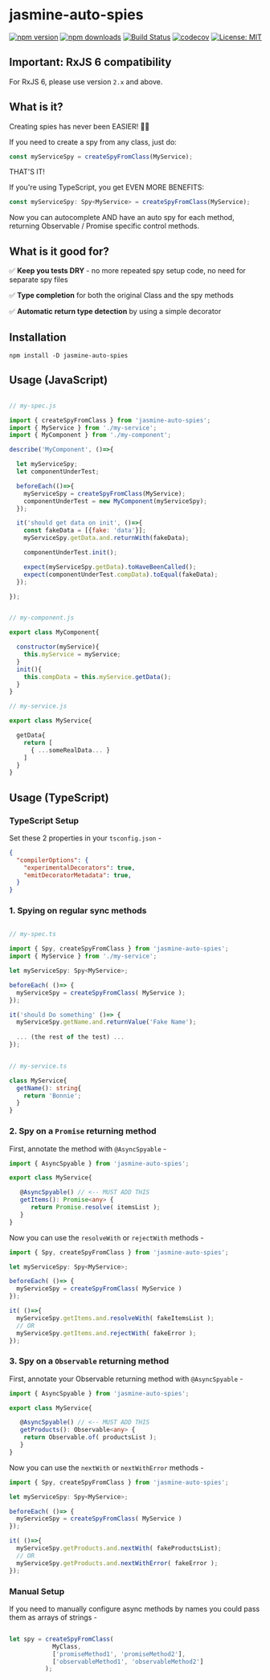 # jasmine-auto-spies

[![npm version](https://img.shields.io/npm/v/jasmine-auto-spies.svg?style=flat-square)](https://www.npmjs.org/package/jasmine-auto-spies)
[![npm downloads](https://img.shields.io/npm/dm/jasmine-auto-spies.svg?style=flat-square)](http://npm-stat.com/charts.html?package=jasmine-auto-spies&from=2017-07-26)
[![Build Status](https://travis-ci.org/hirezio/jasmine-auto-spies.svg?branch=master)](https://travis-ci.org/hirezio/jasmine-auto-spies)
[![codecov](https://img.shields.io/codecov/c/github/hirezio/jasmine-auto-spies.svg)](https://codecov.io/gh/hirezio/jasmine-auto-spies)
[![License: MIT](https://img.shields.io/badge/License-MIT-green.svg)](https://opensource.org/licenses/MIT)


## Important: RxJS 6 compatibility

For RxJS 6, please use version `2.x` and above. 


## What is it?

Creating spies has never been EASIER! 💪👏

If you need to create a spy from any class, just do: 

```js
const myServiceSpy = createSpyFromClass(MyService);
```

THAT'S IT!

If you're using TypeScript, you get EVEN MORE BENEFITS:

```ts
const myServiceSpy: Spy<MyService> = createSpyFromClass(MyService);
```

Now you can autocomplete AND have an auto spy for each method, returning Observable / Promise specific control methods.


## What is it good for?

✅ **Keep you tests DRY** - no more repeated spy setup code, no need for separate spy files

✅ **Type completion** for both the original Class and the spy methods

✅ **Automatic return type detection** by using a simple decorator

## Installation

`npm install -D jasmine-auto-spies`


## Usage (JavaScript)

```js

// my-spec.js 

import { createSpyFromClass } from 'jasmine-auto-spies';
import { MyService } from './my-service';
import { MyComponent } from './my-component';

describe('MyComponent', ()=>{

  let myServiceSpy;
  let componentUnderTest;

  beforeEach(()=>{
    myServiceSpy = createSpyFromClass(MyService);
    componentUnderTest = new MyComponent(myServiceSpy);
  });

  it('should get data on init', ()=>{
    const fakeData = [{fake: 'data'}];
    myServiceSpy.getData.and.returnWith(fakeData);

    componentUnderTest.init();

    expect(myServiceSpy.getData).toHaveBeenCalled();
    expect(componentUnderTest.compData).toEqual(fakeData);
  });

});


// my-component.js

export class MyComponent{

  constructor(myService){
    this.myService = myService;
  }
  init(){
    this.compData = this.myService.getData();
  }
}

// my-service.js

export class MyService{

  getData{
    return [
      { ...someRealData... }
    ]
  }
}

```


## Usage (TypeScript)


### TypeScript Setup
Set these 2 properties in your `tsconfig.json` - 

```json
{
  "compilerOptions": {
    "experimentalDecorators": true,
    "emitDecoratorMetadata": true,
  }
}
```


### 1. Spying on regular sync methods

```ts

// my-spec.ts

import { Spy, createSpyFromClass } from 'jasmine-auto-spies';
import { MyService } from './my-service';

let myServiceSpy: Spy<MyService>;

beforeEach( ()=> {
  myServiceSpy = createSpyFromClass( MyService );
});

it('should Do something' ()=> {
  myServiceSpy.getName.and.returnValue('Fake Name');
  
  ... (the rest of the test) ...
});


// my-service.ts

class MyService{
  getName(): string{
    return 'Bonnie';
  }
}

```

### 2. Spy on a `Promise` returning method

First, annotate the method with `@AsyncSpyable` - 
```ts
import { AsyncSpyable } from 'jasmine-auto-spies';

export class MyService{

   @AsyncSpyable() // <-- MUST ADD THIS
   getItems(): Promise<any> {
      return Promise.resolve( itemsList );
   } 
}
```

Now you can use the `resolveWith` or `rejectWith` methods - 

```ts
import { Spy, createSpyFromClass } from 'jasmine-auto-spies';

let myServiceSpy: Spy<MyService>;

beforeEach( ()=> {
  myServiceSpy = createSpyFromClass( MyService )
});

it( ()=>{
  myServiceSpy.getItems.and.resolveWith( fakeItemsList );
  // OR
  myServiceSpy.getItems.and.rejectWith( fakeError );
});

```


### 3. Spy on a `Observable` returning method

First, annotate your Observable returning method with `@AsyncSpyable` - 
```ts
import { AsyncSpyable } from 'jasmine-auto-spies';

export class MyService{

   @AsyncSpyable() // <-- MUST ADD THIS
   getProducts(): Observable<any> {
    return Observable.of( productsList );
   }
}
```

Now you can use the `nextWith` or `nextWithError` methods - 

```ts
import { Spy, createSpyFromClass } from 'jasmine-auto-spies';

let myServiceSpy: Spy<MyService>;

beforeEach( ()=> {
  myServiceSpy = createSpyFromClass( MyService )
});

it( ()=>{
  myServiceSpy.getProducts.and.nextWith( fakeProductsList);
  // OR
  myServiceSpy.getProducts.and.nextWithError( fakeError );
});

```


### Manual Setup

If you need to manually configure async methods by names you could pass them as arrays of strings -

```ts

let spy = createSpyFromClass(
            MyClass, 
            ['promiseMethod1', 'promiseMethod2'],
            ['observableMethod1', 'observableMethod2']
          );

```
